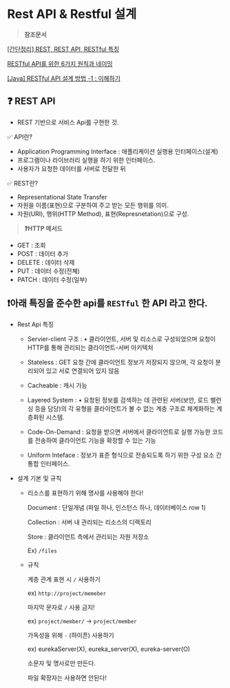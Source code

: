 # Rest API & Restful 설계

> **참조문서**
> 

[[간단정리] REST, REST API, RESTful 특징](https://hahahoho5915.tistory.com/54) 

[RESTful API를 위한 6가지 원칙과 네이밍](https://prohannah.tistory.com/156)

[[Java] RESTful API 설계 방법 -1 : 이해하기](https://adjh54.tistory.com/150#3)

## ❓ REST API

- REST 기반으로 서비스 Api를 구현한 것.

✅ API란?

- Application Programming Interface : 애플리케이션 실행용 인터페이스(설계)
- 프로그램이나 라이브러리 실행을 하기 위한 인터페이스.
- 사용자가 요청한 데이터를 서버로 전달한 뒤

✅ REST란?

- Representational State Transfer
- 자원을 이름(표현)으로 구분하여 주고 받는 모든 행위를 의미.
- 자원(URI), 행위(HTTP Method), 표현(Represnetation)으로 구성.

> **❓HTTP 메서드**
> 
- GET : 조회
- POST : 데이터 추가
- DELETE : 데이터 삭제
- PUT : 데이터 수정(전쳬)
- PATCH : 데이터 수정(일부)

## ❗아래 특징을 준수한 api를 `RESTful` 한 API 라고 한다.

- Rest Api 특징
    - Servier-client 구조 : • 클라이언트, 서버 및 리소스로 구성되었으며 요청이 HTTP를 통해 관리되는 클라이언트-서버 아키텍처
    
    - Stateless : GET 요청 간에 클라이언트 정보가 저장되지 않으며, 각 요청이 분리되어 있고 서로 연결되어 있지 않음
    
    - Cacheable : 캐시 가능
    
    - Layered System : • 요청된 정보를 검색하는 데 관련된 서버(보안, 로드 밸런싱 등을 담당)의 각 유형을 클라이언트가 볼 수 없는 계층 구조로 체계화하는 계층화된 시스템.
    
    - Code-On-Demand : 요청을 받으면 서버에서 클라이언트로 실행 가능한 코드를 전송하여 클라이언트 기능을 확장할 수 있는 기능
    
    - Uniform Inteface : 정보가 표준 형식으로 전송되도록 하기 위한 구성 요소 간 통합 인터페이스.
    
- 설계 기본 및 규칙
    - 리소스를 표현하기 위해 명사를 사용해야 한다!
        
        Document : 단일개념 (파일 하나, 인스턴스 하나, 데이터베이스 row 1)
        
        Collection : 서버 내 관리되는 리소스의 디렉토리
        
        Store : 클라이언트 측에서 관리되는 자원 저장소
        
        Ex) `/files`
        
    - 규칙
        
        계층 관계 표현  시 `/` 사용하기
        
        ex) `http://project/memeber` 
        
        마지막 문자로 `/` 사용 금지!
        
        ex) `project/member/` → `project/member`
        
        가독성을 위해 `-` (하이픈) 사용하기
        
        ex) eurekaServer(X), eureka_server(X), eureka-server(O)
        
        소문자 및 명사로만 만든다.
        
        파일 확장자는 사용하면 안된다!